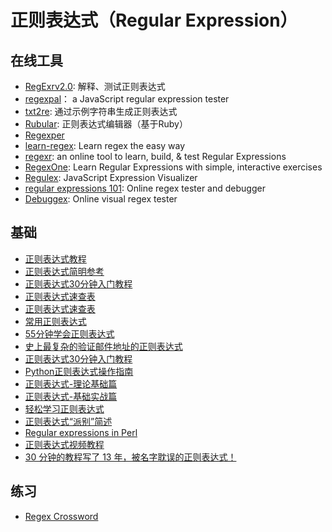 # 正则表达式（Regular Expression）

## 在线工具
* [RegExrv2.0](http://regexr.com/): 解释、测试正则表达式
* [regexpal](http://www.regexpal.com/)： a JavaScript regular expression tester 
* [txt2re](http://www.txt2re.com/): 通过示例字符串生成正则表达式
* [Rubular](http://rubular.com/): 正则表达式编辑器（基于Ruby）
* [Regexper](http://regexper.com/)
* [learn-regex](https://github.com/Yixf-Self/learn-regex): Learn regex the easy way
* [regexr](https://regexr.com/): an online tool to learn, build, & test Regular Expressions
* [RegexOne](https://regexone.com/): Learn Regular Expressions with simple, interactive exercises
* [Regulex]([https://jex.im/regulex/#!flags=&re=%5E(a%7Cb)*%3F%24](https://jex.im/regulex/#!flags=&re=^(a|b)*%3F%24)): JavaScript Expression Visualizer
* [regular expressions 101](https://regex101.com/): Online regex tester and debugger
* [Debuggex](https://www.debuggex.com/): Online visual regex tester

## 基础
* [正则表达式教程](http://www.w3cschool.cc/regexp/regexp-tutorial.html)
* [正则表达式简明参考](http://www.xiaoleilu.com/regex-guide/)
* [正则表达式30分钟入门教程](https://deerchao.net/tutorials/regex/regex.htm)
* [正则表达式速查表](http://www.jb51.net/tools/regexsc.htm)
* [正则表达式速查表](https://www.jb51.net/shouce/jquery1.82/regexp.html)
* [常用正则表达式](http://www.jb51.net/tools/regex.htm)
* [55分钟学会正则表达式](http://blog.jobbole.com/63398/)
* [史上最复杂的验证邮件地址的正则表达式](https://linux.cn/article-5963-1.html)
* [正则表达式30分钟入门教程](http://deerchao.net/tutorials/regex/regex.htm)
* [Python正则表达式操作指南](http://wiki.ubuntu.org.cn/Python%E6%AD%A3%E5%88%99%E8%A1%A8%E8%BE%BE%E5%BC%8F%E6%93%8D%E4%BD%9C%E6%8C%87%E5%8D%97)
* [正则表达式-理论基础篇](http://segmentfault.com/a/1190000003977848)
* [正则表达式-基础实战篇](http://segmentfault.com/a/1190000003982677)
* [轻松学习正则表达式](http://wiki.jikexueyuan.com/project/regex/)
* [正则表达式“派别”简述](http://liujiacai.net/blog/2014/12/07/regexp-favors/)
* [Regular expressions in Perl](https://www.cs.tut.fi/~jkorpela/perl/regexp.html)
* [正则表达式视频教程](http://regex.parryqiu.com/)
* [30 分钟的教程写了 13 年，被名字耽误的正则表达式！](https://mp.weixin.qq.com/s?__biz=MzIyMzA2MTcwMg==&mid=2650733911&idx=1&sn=1aeedcf99b7d735b02ebf00ad679fe59&chksm=f029aefec75e27e8a9197ccc57dd7f4cf01e1cfd8ba5394dec4883bde98b7f20223ccb72a584&mpshare=1&scene=1&srcid=&sharer_sharetime=1568173513370&sharer_shareid=f711ef825cf7898cec04de9bbd35691c#rd)

## 练习
* [Regex Cross­word](https://regexcrossword.com/)

